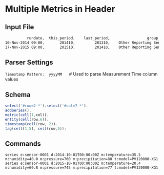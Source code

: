 # Multiple Metrics in Header

## Input File

<!-- markdownlint-disable MD107 -->

```txt
          rundate,  this_period,    last_period,                 group_name,           model,     sensor_name,  temperature,  humidity,    pressure,  precipitation
10-Nov-2014 09:00,       201410,         201310,    Other Reporting Sensors,    PV120000-XG1,     Sensor-0001,         35.5,      40.0,         760,             80
17-Nov-2015 09:00,       201510,         201410,    Other Reporting Sensors,    PV120000-XG1,     Sensor-0001,         20.4,      60.8,         745,             77
```

<!-- markdownlint-enable MD107 -->

## Parser Settings

`Timestamp Pattern:  yyyyMM`      # Used to parse Measurement Time column values

## Schema

```javascript
select('#row=2-*').select('#col=7-*').
addSeries().
metric(cell(1,col)).
entity(cell(row,6)).
timestamp(cell(row, 2)).
tag(cell(1,5), cell(row,5));
```

## Commands

```ls
series e:sensor-0001 d:2014-10-01T00:00:00Z m:temperature=35.5 m:humidity=40.0 m:pressure=760 m:precipitation=80 t:model=PV120000-XG1
series e:sensor-0001 d:2015-10-01T00:00:00Z m:temperature=20.4 m:humidity=60.8 m:pressure=745 m:precipitation=77 t:model=PV120000-XG1
```